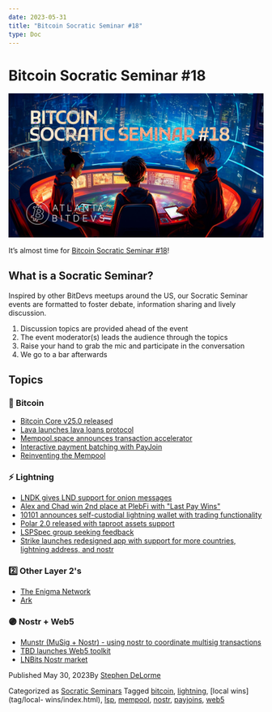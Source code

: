 ```yaml
---
date: 2023-05-31
title: "Bitcoin Socratic Seminar #18"
type: Doc
---
```

# Bitcoin Socratic Seminar #18

![](content/uploads/2023/05/ATLBitDevs_2023-05-31_socratic-1568x882.jpg)

It’s almost time for [Bitcoin Socratic Seminar
#18](https://www.meetup.com/atlantabitdevs/events/293790513/)!

## What is a Socratic Seminar?

Inspired by other BitDevs meetups around the US, our Socratic Seminar events
are formatted to foster debate, information sharing and lively discussion.

  1. Discussion topics are provided ahead of the event
  2. The event moderator(s) leads the audience through the topics
  3. Raise your hand to grab the mic and participate in the conversation
  4. We go to a bar afterwards

## Topics

### 🧡 Bitcoin

  * [Bitcoin Core v25.0 released](https://github.com/bitcoin/bitcoin/releases/tag/v25.0)
  * [Lava launches lava loans protocol](https://twitter.com/lava_xyz/status/1659216025299058689)
  * [Mempool.space announces transaction accelerator](https://www.youtube.com/watch?t=496&v=ebLpn_d133Y)
  * [Interactive payment batching with PayJoin](https://lists.linuxfoundation.org/pipermail/bitcoin-dev/2023-May/021653.html)
  * [Reinventing the Mempool](https://github.com/bitcoin/bitcoin/issues/27677)

### ⚡️ Lightning

  * [LNDK gives LND support for onion messages](https://github.com/lndk-org/lndk)
  * [Alex and Chad win 2nd place at PlebFi with "Last Pay Wins"](https://www.lastpaywins.com/)
  * [10101 announces self-custodial lightning wallet with trading functionality](https://twitter.com/get10101/status/1659899054866722816)
  * [Polar 2.0 released with taproot assets support](https://twitter.com/lightningpolar/status/1661424595956531207)
  * [LSPSpec group seeking feedback](https://lists.linuxfoundation.org/pipermail/lightning-dev/2023-May/003926.html)
  * [Strike launches redesigned app with support for more countries, lightning address, and nostr](https://www.youtube.com/watch?v=GbbRSsp4ocs)

### 2️⃣ Other Layer 2's

  * [The Enigma Network](https://app.sigle.io/polydeuces.id.stx/bo-iHio5_4iTlvWwXwZ9l)
  * [Ark](https://www.arkpill.me/)

### 🟣 Nostr + Web5

  * [Munstr (MuSig + Nostr) - using nostr to coordinate multisig transactions](https://snort.social/e/nevent1qqs0zgk6qgg47adm9g4eyy3p8fakeyunk2lq7lrz5zr5daddgzj8uxqm0yfj6)
  * [TBD launches Web5 toolkit](https://www.coindesk.com/tech/2023/05/19/jack-dorsey-backed-tbd-launches-new-web5-toolkit-to-decentralize-the-internet/)
  * [LNBits Nostr market](https://darthcoin.substack.com/p/lnbits-nostr-market)

Published May 30, 2023By [Stephen DeLorme](author/stephen/index.html)

Categorized as [Socratic Seminars](category/socratic-seminars/index.html)
Tagged [bitcoin](tag/bitcoin/index.html),
[lightning](tag/lightning/index.html), [local wins](tag/local-
wins/index.html), [lsp](tag/lsp/index.html),
[mempool](tag/mempool/index.html), [nostr](tag/nostr/index.html),
[payjoins](tag/payjoins/index.html), [web5](tag/web5/index.html)

#
